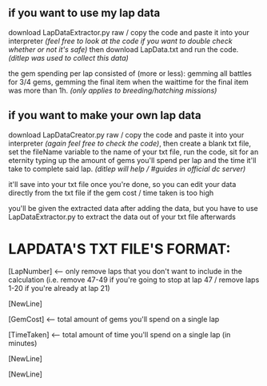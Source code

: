 ## if you want to use my lap data
download LapDataExtractor.py raw / copy the code and paste it into your interpreter *(feel free to look at the code if you want to double check whether or not it's safe)*
then download LapData.txt and run the code. *(ditlep was used to collect this data)*

the gem spending per lap consisted of (more or less):
gemming all battles for 3/4 gems,
gemming the final item when the waittime for the final item was more than 1h. *(only applies to breeding/hatching missions)*


## if you want to make your own lap data
download LapDataCreator.py raw / copy the code and paste it into your interpreter *(again feel free to check the code)*,
then create a blank txt file,
set the fileName variable to the name of your txt file,
run the code,
sit for an eternity typing up the amount of gems you'll spend per lap and the time it'll take to complete said lap. *(ditlep will help / #guides in official dc server)*


it'll save into your txt file once you're done, so you can edit your data directly from the txt file if the gem cost / time taken is too high

you'll be given the extracted data after adding the data, but you have to use LapDataExtractor.py to extract the data out of your txt file afterwards

# LAPDATA'S TXT FILE'S FORMAT:
[LapNumber]         <-- only remove laps that you don't want to include in the calculation (i.e. remove 47-49 if you're going to stop at lap 47 / remove laps 1-20 if you're already at lap 21)

[NewLine]

[GemCost]           <-- total amount of gems you'll spend on a single lap

[TimeTaken]         <-- total amount of time you'll spend on a single lap (in minutes)

[NewLine]

[NewLine]
